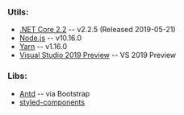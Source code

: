 ### Utils:
* [.NET Core 2.2](https://dotnet.microsoft.com/download/thank-you/dotnet-sdk-2.2.300-windows-x64-installer) -- v2.2.5 (Released 2019-05-21)
* [Node.js](https://nodejs.org/dist/v10.16.0/node-v10.16.0-x64.msi) -- v10.16.0
* [Yarn](https://yarnpkg.com/en/docs/install#windows-stable) -- v1.16.0
* [Visual Studio 2019 Preview](https://visualstudio.microsoft.com/ru/thank-you-downloading-visual-studio/?ch=pre&sku=community&rel=16&utm_medium=microsoft&utm_source=docs.microsoft.com&utm_campaign=download+from+relnotes&utm_content=vs2019preview+button&rr=https%3A%2F%2Fdocs.microsoft.com%2Fru-ru%2Fvisualstudio%2Freleases%2F2019%2Frelease-notes-preview) -- VS 2019 Preview

### Libs:
* [Antd](https://ant.design/) -- via Bootstrap
* [styled-components](https://www.styled-components.com/)